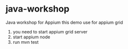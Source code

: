 java-workshop
=============

Java workshop for Appium
this demo use for appium grid 

1. you need to start appium grid server
2. start appium node
3. run mvn test